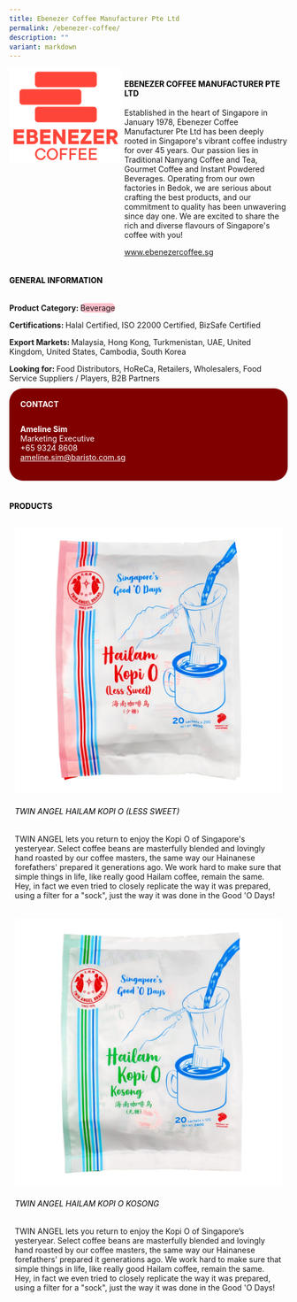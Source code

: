 ```yaml
---
title: Ebenezer Coffee Manufacturer Pte Ltd
permalink: /ebenezer-coffee/
description: ""
variant: markdown
---
```

<div class="flex-paragraph">
	<div style="display: flex; flex-wrap: wrap;" class="flex-container">
		<div style="flex: 1 1 40%; display: block;" class="card sgds">
			<img src="/images/Ebenezer%20Coffee/ebenezer_coffee_logo.png">
		</div>
		<div style="flex: 1 1 58%; display: block; margin-left: 3px" class="card-sgds">
			<h4 style="text-transform: uppercase; color: black;"><b>Ebenezer Coffee Manufacturer Pte Ltd</b></h4>
			<p>Established in the heart of Singapore in January 1978, Ebenezer Coffee Manufacturer Pte Ltd has been deeply rooted in Singapore's vibrant coffee industry for over 45 years. Our passion lies in Traditional Nanyang Coffee and Tea, Gourmet Coffee and Instant Powdered Beverages. Operating from our own factories in Bedok, we are serious about crafting the best products, and our commitment to quality has been unwavering since day one. We are excited to share the rich and diverse flavours of Singapore's coffee with you!</p>
			<p><a target="_blank" href="https://www.ebenezercoffee.sg">www.ebenezercoffee.sg</a></p>
		</div>
	</div>
</div>

<h4 style="text-transform: uppercase; color: black;">
	<b>General Information</b>
</h4>
<div style="display: flex; flex-wrap: wrap;" class="flex-container">
	<div style="flex: 1 1 65%; display: block; align-self: stretch" class="card sgds">
		<div class="flex-paragraph">
			<p>
				<b>Product Category: </b>
				<span style="background-color: pink; border-radius: 10px;">Beverage</span>
			</p>
			<p>
				<b>Certifications: </b>Halal Certified, ISO 22000 Certified, BizSafe Certified
			</p>
			<p>
				<b>Export Markets: </b>Malaysia, Hong Kong, Turkmenistan, UAE, United Kingdom, United States, Cambodia, South Korea
			</p>
			<p style="margin-bottom: 10px;">
				<b>Looking for: </b>Food Distributors, HoReCa, Retailers, Wholesalers, Food Service Suppliers / Players, B2B Partners
			</p>
		</div>
	</div>
	<div style="flex: 1 1 35%; padding: 10px; display: block; background-color: maroon; border-radius: 25px; align-self: center;" class="card sgds">
		<h4 style="color: white; margin-top: 10px; margin-left: 10px;">CONTACT</h4>
		<div class="flex-paragraph">
			<p style="padding: 10px; color: white;">
				<b>Ameline Sim</b>
				<br>Marketing Executive<br>+65 9324 8608<br>
				<a style="color: white;" href="mailto:ameline.sim@baristo.com.sg">ameline.sim@baristo.com.sg</a>
			</p>
		</div>
	</div>
</div>
<br>
<h4 style="text-transform: uppercase; color: black;">
	<b>Products</b>
</h4>
<div style="display: flex; flex-wrap: wrap;">
	<div style="flex: 1 1 47%; margin: 10px; display: block;" class="card sgds">
		<div style="display: block;" class="flex-image">
			<img src="/images/Ebenezer%20Coffee/ebenezer_coffee_product_01.jpg">
		</div>
		<div class="flex-paragraph">
			<h6 style="text-transform: uppercase; color: black;">Twin Angel Hailam Kopi O (Less Sweet)</h6>
			<p>TWIN ANGEL lets you return to enjoy the Kopi O of Singapore's yesteryear. Select coffee beans are masterfully blended and lovingly hand roasted by our coffee masters, the same way our Hainanese forefathers' prepared it generations ago. We work hard to make sure that simple things in life, like really good Hailam coffee, remain the same. Hey, in fact we even tried to closely replicate the way it was prepared, using a filter for a "sock", just the way it was done in the Good 'O Days!</p>
		</div>
	</div>
	<div style="flex: 1 1 47%; margin: 10px; display: block;" class="card sgds">
		<div style="display: block;" class="flex-image">
			<img src="/images/Ebenezer%20Coffee/ebenezer_coffee_product_02.jpg">
		</div>
		<div class="flex-paragraph">
			<h6 style="text-transform: uppercase; color: black;">Twin Angel Hailam Kopi O Kosong</h6>
			<p>TWIN ANGEL lets you return to enjoy the Kopi O of Singapore’s yesteryear. Select coffee beans are masterfully blended and lovingly hand roasted by our coffee masters, the same way our Hainanese forefathers' prepared it generations ago. We work hard to make sure that simple things in life, like really good Hailam coffee, remain the same. Hey, in fact we even tried to closely replicate the way it was prepared, using a filter for a "sock", just the way it was done in the Good 'O Days!</p>
		</div>
	</div>
</div>